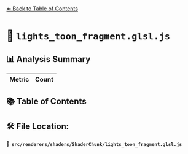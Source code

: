 [⬅️ Back to Table of Contents](../../../../index.md)

# 📄 `lights_toon_fragment.glsl.js`

## 📊 Analysis Summary

| Metric | Count |
|--------|-------|

## 📚 Table of Contents


## 🛠️ File Location:
📂 **`src/renderers/shaders/ShaderChunk/lights_toon_fragment.glsl.js`**